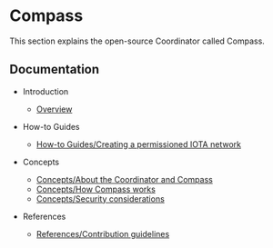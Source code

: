 # Compass

This section explains the open-source Coordinator called Compass.

## Documentation
- Introduction

    - [Overview](introduction/overview.md)

- How-to Guides

    - [How-to Guides/Creating a permissioned IOTA network](how-to-guides/creating-a-permissioned-iota-network.md)

  
- Concepts
    - [Concepts/About the Coordinator and Compass](concepts/about-the-coordinator-and-compass.md)
    - [Concepts/How Compass works](concepts/how-compass-works.md)
    - [Concepts/Security considerations](concepts/security-considerations.md)

- References
    - [References/Contribution guidelines](references/contribution-guidelines.md)

